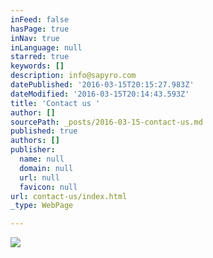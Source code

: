 ```yaml
---
inFeed: false
hasPage: true
inNav: true
inLanguage: null
starred: true
keywords: []
description: info@sapyro.com
datePublished: '2016-03-15T20:15:27.983Z'
dateModified: '2016-03-15T20:14:43.593Z'
title: 'Contact us '
author: []
sourcePath: _posts/2016-03-15-contact-us.md
published: true
authors: []
publisher:
  name: null
  domain: null
  url: null
  favicon: null
url: contact-us/index.html
_type: WebPage

---
```

![](https://the-grid-user-content.s3-us-west-2.amazonaws.com/e3626878-bb73-4679-9e50-3f2244187596.png)